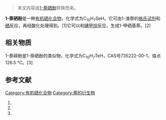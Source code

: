 > 本文内容由[1-萘硒酚](https://zh.wikipedia.org/wiki/1-萘硒酚)转换而来。


**1-萘硒酚**是一种[有机硒化合物](https://zh.wikipedia.org/wiki/有机硒化合物 "wikilink")，化学式为C<sub>10</sub>H<sub>7</sub>SeH。它可由1-溴萘的[格氏试剂](../Page/格氏试剂.md "wikilink")和[硒](../Page/硒.md "wikilink")反应，再经酸化处理得到。\[1\]它可以和[碘甲烷](../Page/碘甲烷.md "wikilink")反应，生成1-甲硒基萘。\[2\]

## 相关物质

1-萘碲酚是1-萘硒酚的类似物，化学式为C<sub>10</sub>H<sub>7</sub>TeH，CAS号735222-00-1，熔点126.5 °C。\[3\]

## 参考文献

[Category:有机硒化合物](https://zh.wikipedia.org/wiki/Category:有机硒化合物 "wikilink") [Category:萘的衍生物](https://zh.wikipedia.org/wiki/Category:萘的衍生物 "wikilink")

1.
2.
3.